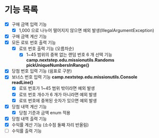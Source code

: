 # 기능 목록

- [X] 구매 금액 입력 기능
  - [X] 1,000 으로 나누어 떨어지지 않으면 예외 발생(IllegalArgumentException)
- [X] 구매 금액 계산 기능
- [X] 모든 로또 번호 출력 기능
  - [X] 로또 번호 출력 기능 (오름차순)
    - [X] 1~45 범위의 중복 없는 랜덤 번호 6 개 선택 기능
    **camp.nextstep.edu.missionutils.Randoms pickUniqueNumbersInRange()**
- [X] 당첨 번호 입력 기능 (쉼표로 구분)
- [X] 보너스 번호 입력 기능
**camp.nextstep.edu.missionutils.Console readLine()**
  - [X] 로또 번호가 1~45 범위 밖이라면 예외 발생
  - [X] 로또 번호 개수가 6 개가 아니라면 예외 발생
  - [X] 로또 번호에 중복된 숫자가 있으면 예외 발생
- [X] 당첨 내역 계산 기능
  - [X] 당첨 기준과 금액 enum 적용
- [X] 당첨 내역 출력 기능 
- [X] 수익률 계산 기능 (소수점 둘째 자리 반올림)
- [ ] 수익률 출력 기능